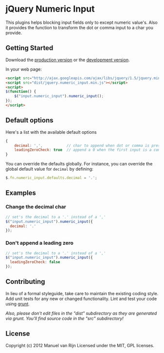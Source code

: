 # jQuery Numeric Input

This plugins helps blocking input fields only to except numeric value's. Also it provides the function to transform the dot or comma input to a char you provide.

## Getting Started
Download the [production version][min] or the [development version][max].

[min]: https://raw.github.com/manuelvanrijn/jquery-numeric_input/master/dist/jquery.numeric_input.min.js
[max]: https://raw.github.com/manuelvanrijn/jquery-numeric_input/master/dist/jquery.numeric_input.js

In your web page:

```html
<script src="http://ajax.googleapis.com/ajax/libs/jquery/1.5/jquery.min.js"></script>
<script src="dist/jquery.numeric_input.min.js"></script>
<script>
$(function() {
    $("input.numeric_input").numeric_input();
});
</script>
```

## Default options

Here's a list with the available default options

```javascript
{
    decimal: ',',           // char to append when dot or comma is pressed
    leadingZeroCheck: true  // append a 0 when the first input is a comma or dot
}
```

You can override the defaults globally. For instance, you can override the global default value for `decimal` by defining:

```javascript
$.fn.numeric_input.defaults.decimal = '.';
```

## Examples

### Change the decimal char

```javascript
// set's the decimal to a '.' instead of a ','
$("input.numeric_input").numeric_input({
  decimal: '.'
});
```

### Don't append a leading zero

```javascript
// set's the decimal to a '.' instead of a ','
$("input.numeric_input").numeric_input({
  leadingZeroCheck: false
});
```

## Contributing
In lieu of a formal styleguide, take care to maintain the existing coding style. Add unit tests for any new or changed functionality. Lint and test your code using [grunt](https://github.com/cowboy/grunt).

_Also, please don't edit files in the "dist" subdirectory as they are generated via grunt. You'll find source code in the "src" subdirectory!_

## License
Copyright (c) 2012 Manuel van Rijn
Licensed under the MIT, GPL licenses.

